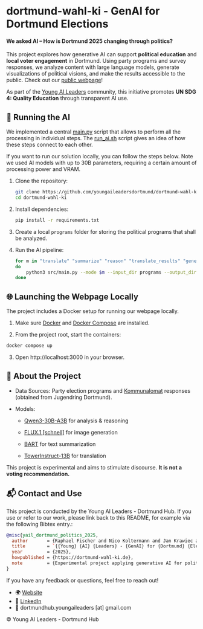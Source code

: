 # dortmund-wahl-ki - GenAI for Dortmund Elections

#### We asked AI – How is Dortmund 2025 changing through politics?
This project explores how generative AI can support **political education** and **local voter engagement** in Dortmund. Using party programs and survey responses, we analyze content with large language models, generate visualizations of political visions, and make the results accessible to the public. Check out our [public webpage](https://dortmund-wahl-ki.de)!

As part of the [Young AI Leaders](https://aiforgood.itu.int/young-ai-leaders-community/) community, this initiative promotes **UN SDG 4: Quality Education** through transparent AI use.

## 🚀 Running the AI

We implemented a central [main.py](src/main.py) script that allows to perform all the processing in individual steps. The [run_ai.sh](run_ai.sh) script gives an idea of how these steps connect to each other. 

If you want to run our solution locally, you can follow the steps below. Note we used AI models with up to 30B parameters, requiring a certain amount of processing power and VRAM. 

1. Clone the repository:
    ```bash
    git clone https://github.com/youngaileadersdortmund/dortmund-wahl-ki.git
    cd dortmund-wahl-ki
    ```

2. Install dependencies:

    ```bash
    pip install -r requirements.txt
    ```

3. Create a local `programs` folder for storing the political programs that shall be analyzed.

4. Run the AI pipeline:

    ```bash
    for m in "translate" "summarize" "reason" "translate_results" "generate_images"
    do
        python3 src/main.py --mode $m --input_dir programs --output_dir [your directory]
    done
    ```

## 🌐 Launching the Webpage Locally

The project includes a Docker setup for running our webpage locally.

1. Make sure [Docker](https://docs.docker.com/get-docker/) and [Docker Compose](https://docs.docker.com/compose/) are installed.

2. From the project root, start the containers:

```bash
docker compose up
```

3. Open http://localhost:3000 in your browser.

## 📖 About the Project

- Data Sources: Party election programs and [Kommunalomat](https://xn--whlt-loa.nrw/start/kommunalomat/) responses (obtained from Jugendring Dortmund).

- Models:

    - [Qwen3-30B-A3B](https://huggingface.co/Qwen/Qwen3-30B-A3B) for analysis & reasoning

    - [FLUX.1 [schnell]](https://huggingface.co/black-forest-labs/FLUX.1-schnell) for image generation

    - [BART](https://huggingface.co/facebook/bart-large-cnn) for text summarization

    - [TowerInstruct-13B](https://huggingface.co/Unbabel/TowerInstruct-13B-v0.1) for translation

This project is experimental and aims to stimulate discourse. **It is not a voting recommendation.**

## 📬 Contact and Use

This project is conducted by the Young AI Leaders - Dortmund Hub.
If you use or refer to our work, please link back to this README, for example via the following Bibtex entry.:

```bibtex
@misc{yail_dortmund_politics_2025,
  author       = {Raphael Fischer and Nico Koltermann and Jan Krawiec and Louisa von Essen and Youssef Abdelrahim and Tareq Khouja},
  title        = `{{Young} {AI} {Leaders} - {GenAI} for {Dortmund} {Elections}}`,
  year         = {2025},
  howpublished = {https://dortmund-wahl-ki.de},
  note         = {Experimental project applying generative AI for political education and local elections in Dortmund}
}
```

If you have any feedback or questions, feel free to reach out!
- 🌍 [Website](https://youngaileaders-dortmund.de/)
- 🔗 [LinkedIn](https://www.linkedin.com/company/young-ai-leaders-dortmund/)
- 📧 dortmundhub.youngaileaders [at] gmail.com

© Young AI Leaders - Dortmund Hub
